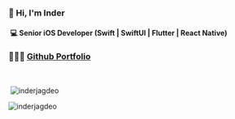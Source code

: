 ### 👋 Hi, I'm Inder
#### &nbsp;💻  Senior iOS Developer (Swift | SwiftUI | Flutter | React Native)

### 👨🏻‍💻 [Github Portfolio](https://github.com/InderJagdeo/iOS-Developer-Portfolio)

&nbsp;<p>&nbsp;<img align="center" src="https://github-readme-stats.vercel.app/api?username=inderjagdeo&show_icons=true&locale=en" alt="inderjagdeo" /></p>

<p><img align="center" src="https://github-readme-streak-stats.herokuapp.com/?user=inderjagdeo&" alt="inderjagdeo" /></p>

<!--
**InderJagdeo/InderJagdeo** is a ✨ _special_ ✨ repository because its `README.md` (this file) appears on your GitHub profile.

Here are some ideas to get you started:

- 🔭 I’m currently working on ...
- 🌱 I’m currently learning ...
- 👯 I’m looking to collaborate on ...
- 🤔 I’m looking for help with ...
- 💬 Ask me about ...
- 📫 How to reach me: ...
- 😄 Pronouns: ...
- ⚡ Fun fact: ...
-->
